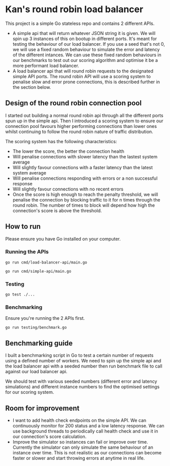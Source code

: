# Kan's round robin load balancer

This project is a simple Go stateless repo and contains 2 different APIs.
- A simple api that will return whatever JSON string it is given. We will spin up 3 instances of this on bootup in different ports. It's meant for testing the behaviour of our load balancer. If you use a seed that's not 0, we will use a fixed random behaviour to simulate the error and latency of the different intances. We can use these fixed random behaviours in our benchmarks to test out our scoring algorithm and optimise it be a more performant load balancer.
- A load balancer api that will round robin requests to the designated simple API ports. The round robin API will use a scoring system to penalise slow and error prone connections, this is described further in the section below.

## Design of the round robin connection pool

I started out building a normal round robin api through all the different ports spun up in the simple api. Then I introduced a scoring system to ensure our connection pool favours higher performing connections than lower ones whilst continuing to follow the round robin nature of traffic distribution.

The scoring system has the following characteristics:
- The lower the score, the better the connection health
- Will penalise connections with slower latency than the lastest system average
- Will slightly favour connections with a faster latency than the latest system average
- Will penalise connections responding with errors or a non successful response
- Will slightly favour connections with no recent errors
- Once the score is high enough to reach the penalty threshold, we will penalise the connection by blocking traffic to it for n times through the round robin. The number of times to block will depend how high the connection's score is above the threshold.

## How to run

Please ensure you have Go installed on your computer.

### Running the APIs

```go run cmd/load-balancer-api/main.go```

```go run cmd/simple-api/main.go```

### Testing

```go test ./...```

### Benchmarking

Ensure you're running the 2 APIs first.

```go run testing/benchmark.go```

## Benchmarking guide

I built a benchmarking script in Go to test a certain number of requests using a defined number of workers. We need to spin up the simple api and the load balancer api with a seeded number then run benchmark file to call against our load balancer api.

We should test with various seeded numbers (different error and latency simulations) and different instance numbers to find the optimised settings for our scoring system.

## Room for improvement
- I want to add health check endpoints on the simple API. We can continuously monitor for 200 status and a low latency response. We can use background threads to periodically call health check and use it in our connection's score calculation.
- Improve the simulator so instances can fail or improve over time. Currently the simulator can only simulate the same behaviour of an instance over time. This is not realistic as our connections can become faster or slower and start throwing errors at anytime in real life.
